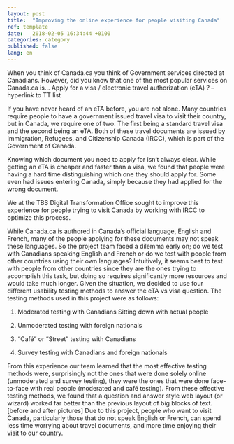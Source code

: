 ```yaml
---
layout: post
title:  "Improving the online experience for people visiting Canada"
ref: template
date:   2018-02-05 16:34:44 +0100
categories: category
published: false
lang: en
---
```


When you think of Canada.ca you think of Government services directed at Canadians. However, did you know that one of the most popular services on Canada.ca is…
Apply for a visa / electronic travel authorization (eTA) ? – hyperlink to TT list

If you have never heard of an eTA before, you are not alone. Many countries require people to have a government issued travel visa to visit their country, but in Canada, we require one of two. The first being a standard travel visa and the second being an eTA. Both of these travel documents are issued by Immigration, Refugees, and Citizenship Canada (IRCC), which is part of the Government of Canada. 

Knowing which document you need to apply for isn’t always clear. While getting an eTA is cheaper and faster than a visa, we found that people were having a hard time distinguishing which one they should apply for. Some even had issues entering Canada, simply because they had applied for the wrong document. 

We at the TBS Digital Transformation Office sought to improve this experience for people trying to visit Canada by working with IRCC to optimize this process. 

While Canada.ca is authored in Canada’s official language, English and French, many of the people applying for these documents may not speak these languages. So the project team faced a dilemma early on; do we test with Canadians speaking English and French or do we test with people from other countries using their own languages?
Intuitively, it seems best to test with people from other countries since they are the ones trying to accomplish this task, but doing so requires significantly more resources and would take much longer. 
Given the situation, we decided to use four different usability testing methods to answer the eTA vs visa question. The testing methods used in this project were as follows:

1.	Moderated testing with Canadians
Sitting down with actual people 

2.	Unmoderated testing with foreign nationals

3.	“Café” or “Street” testing with Canadians

4.	Survey testing with Canadians and foreign nationals


From this experience our team learned that the most effective testing methods were, surprisingly not the ones that were done solely online (unmoderated and survey testing), they were the ones that were done face-to-face with real people (moderated and café testing). 
From these effective testing methods, we found that a question and answer style web layout (or wizard) worked far better than the previous layout of big blocks of text. 
[before and after pictures] 
Due to this project, people who want to visit Canada, particularly those that do not speak English or French, can spend less time worrying about travel documents, and more time enjoying their visit to our country.

